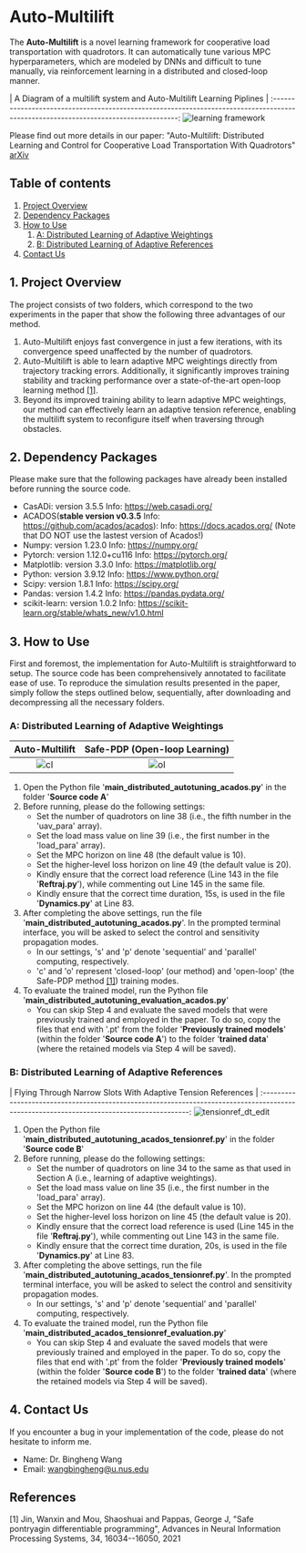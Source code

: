 # Auto-Multilift
The **Auto-Multilift** is a novel learning framework for cooperative load transportation with quadrotors. It can automatically tune various MPC hyperparameters, which are modeled by DNNs and difficult to tune manually, via reinforcement learning in a distributed and closed-loop manner.

|                     A Diagram of a multilift system and Auto-Multilift Learning Piplines             |
:----------------------------------------------------------------------------------------------------------------------------------:
![learning framework](https://github.com/user-attachments/assets/50dbedaa-f669-425d-a6d6-5e724c43abca)



Please find out more details in our paper: "Auto-Multilift: Distributed Learning and Control for Cooperative Load Transportation With Quadrotors" [arXiv](http://arxiv.org/abs/2406.04858)


## Table of contents
1. [Project Overview](#project-Overview)
2. [Dependency Packages](#Dependency-Packages)
3. [How to Use](#How-to-Use)
      1. [A: Distributed Learning of Adaptive Weightings](#A-Distributed-Learning-of-Adaptive-Weightings)
      2. [B: Distributed Learning of Adaptive References](#B-Distributed-Learning-of-Adaptive-References)
4. [Contact Us](#Contact-Us)

## 1. Project Overview
The project consists of two folders, which correspond to the two experiments in the paper that show the following three advantages of our method.
1. Auto-Multilift enjoys fast convergence in just a few iterations, with its convergence speed unaffected by the number of quadrotors.
2. Auto-Multilift is able to learn adaptive MPC weightings directly from trajectory tracking errors. Additionally, it significantly improves training stability and tracking performance over a state-of-the-art open-loop learning method [[1]](#1).
3. Beyond its improved training ability to learn adaptive MPC weightings, our method can effectively learn an adaptive tension reference, enabling the multilift system to reconfigure itself when traversing through obstacles.



## 2. Dependency Packages
Please make sure that the following packages have already been installed before running the source code.
* CasADi: version 3.5.5 Info: https://web.casadi.org/
* ACADOS(**stable version v0.3.5** Info: https://github.com/acados/acados): Info: https://docs.acados.org/ (Note that DO NOT use the lastest version of Acados!)
* Numpy: version 1.23.0 Info: https://numpy.org/
* Pytorch: version 1.12.0+cu116 Info: https://pytorch.org/
* Matplotlib: version 3.3.0 Info: https://matplotlib.org/
* Python: version 3.9.12 Info: https://www.python.org/
* Scipy: version 1.8.1 Info: https://scipy.org/
* Pandas: version 1.4.2 Info: https://pandas.pydata.org/
* scikit-learn: version 1.0.2 Info: https://scikit-learn.org/stable/whats_new/v1.0.html

## 3. How to Use
First and foremost, the implementation for Auto-Multilift is straightforward to setup. The source code has been comprehensively annotated to facilitate ease of use. To reproduce the simulation results presented in the paper, simply follow the steps outlined below, sequentially, after downloading and decompressing all the necessary folders.


### A: Distributed Learning of Adaptive Weightings
 Auto-Multilift       |      Safe-PDP (Open-loop Learning)
:---------------------------------------------------------------:|:--------------------------------------------------------------:
![cl](https://github.com/user-attachments/assets/008e356f-c9e6-475e-8230-2686ab05b600) | ![ol](https://github.com/user-attachments/assets/f3ff696e-0614-469d-8195-515795b77962)


1. Open the Python file '**main_distributed_autotuning_acados.py**' in the folder '**Source code A**'
2. Before running, please do the following settings:
   * Set the number of quadrotors on line 38 (i.e., the fifth number in the 'uav_para' array).
   * Set the load mass value on line 39 (i.e., the first number in the 'load_para' array).
   * Set the MPC horizon on line 48 (the default value is 10).
   * Set the higher-level loss horizon on line 49 (the default value is 20).
   * Kindly ensure that the correct load reference (Line 143 in the file '**Reftraj.py**'), while commenting out Line 145 in the same file.
   * Kindly ensure that the correct time duration, 15s, is used in the file '**Dynamics.py**' at Line 83.
4. After completing the above settings, run the file '**main_distributed_autotuning_acados.py**'. In the prompted terminal interface, you will be asked to select the control and sensitivity propagation modes.
   * In our settings, 's' and 'p' denote 'sequential' and 'parallel' computing, respectively.
   * 'c' and 'o' represent 'closed-loop' (our method) and 'open-loop' (the Safe-PDP method [[1]](#1)) training modes.
5. To evaluate the trained model, run the Python file '**main_distributed_autotuning_evaluation_acados.py**'
   * You can skip Step 4 and evaluate the saved models that were previously trained and employed in the paper. To do so, copy the files that end with '.pt' from the folder '**Previously trained models**' (within the folder '**Source code A**') to the folder '**trained data**' (where the retained models via Step 4 will be saved).


### B: Distributed Learning of Adaptive References
|                     Flying Through Narrow Slots With Adaptive Tension References                                                                |
:----------------------------------------------------------------------------------------------------------------------------------------:
![tensionref_dt_edit](https://github.com/user-attachments/assets/03ce359b-ccad-440c-9d9a-60ba35bc7a2a)


1. Open the Python file '**main_distributed_autotuning_acados_tensionref.py**' in the folder '**Source code B**'
2. Before running, please do the following settings:
   * Set the number of quadrotors on line 34 to the same as that used in Section A (i.e., learning of adaptive weightings). 
   * Set the load mass value on line 35 (i.e., the first number in the 'load_para' array).
   * Set the MPC horizon on line 44 (the default value is 10).
   * Set the higher-level loss horizon on line 45 (the default value is 20).
   * Kindly ensure that the correct load reference is used (Line 145 in the file '**Reftraj.py**'), while commenting out Line 143 in the same file.
   * Kindly ensure that the correct time duration, 20s, is used in the file '**Dynamics.py**' at Line 83. 
4. After completing the above settings, run the file '**main_distributed_autotuning_acados_tensionref.py**'. In the prompted terminal interface, you will be asked to select the control and sensitivity propagation modes.
   * In our settings, 's' and 'p' denote 'sequential' and 'parallel' computing, respectively.
5. To evaluate the trained model, run the Python file '**main_distributed_acados_tensionref_evaluation.py**'
   * You can skip Step 4 and evaluate the saved models that were previously trained and employed in the paper. To do so, copy the files that end with '.pt' from the folder '**Previously trained models**' (within the folder '**Source code B**') to the folder '**trained data**' (where the retained models via Step 4 will be saved).

## 4. Contact Us
If you encounter a bug in your implementation of the code, please do not hesitate to inform me.
* Name: Dr. Bingheng Wang
* Email: wangbingheng@u.nus.edu

## References
<a id="1">[1]</a> 
Jin, Wanxin and Mou, Shaoshuai and Pappas, George J, "Safe pontryagin differentiable programming", Advances in Neural Information Processing Systems, 34, 16034--16050, 2021
